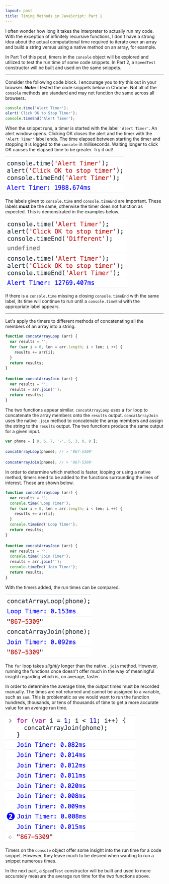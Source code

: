 ```yaml
---
layout: post 
title: Timing Methods in JavaScript: Part 1
---
```


I often wonder how long it takes the interpreter to actually run my code. With
the exception of infinitely recursive functions, I don't have 
a strong idea about the actual computational time required to iterate over an array and build a
string versus using a native method on an array, for example. 

In Part 1 of this post, timers in the `console` object will be explored and utilized to 
test the run time of some code snippets. In Part 2, a `SpeedTest` constructor will
be built and used on the same snippets. 

---

Consider the following code block. I encourage you to try this out in your
browser. __*Note:*__ I tested the code snippets below in Chrome. Not all of the
`console` methods are standard and may not function the same across all
browsers.

```javascript 
console.time('Alert Timer'); 
alert('Click OK to Stop Timer');
console.timeEnd('Alert Timer'); 
```

When the snippet runs, a timer is started with the label `'Alert Timer'`. An
alert window opens. Clicking OK closes the alert and the timer with the
`'Alert Timer'` label ends. The time elapsed between starting the timer and
stopping it is logged to the `console` in milliseconds. Waiting longer to
click OK causes the elapsed time to be greater. Try it out!

![Console Timer](/images/TimingImages/ConsoleTimer.png)

The labels given to `console.time` and `console.timeEnd` are important. These
labels **must** be the same, otherwise the timer does not function as expected.
This is demonstrated in the examples below.

![Mismatched Labels](/images/TimingImages/UnmatchedTimerLabels.png)

If there is a `console.time` missing a closing `console.timeEnd` with the same
label, its time will continue to run until a `console.timeEnd` with the
appropriate label appears.

---

Let's apply the timers to different methods of concatenating all the members of an
array into a string. 

```javascript
function concatArrayLoop (arr) {
  var results = '';
  for (var i = 0, len = arr.length; i < len; i ++) {
    results += arr[i];
  }
  return results;
}

function concatArrayJoin (arr) {
  var results = '';
  results = arr.join('');
  return results;
}
```

The two functions appear similar. `concatArrayLoop` uses a `for` loop to concatenate
the array members onto the `results` output. `concatArrayJoin` uses the native `.join` 
method to concatenate the array members and assign the string to the `results` output. 
The two functions produce the same output for a given input. 

```javascript
var phone = [ 8, 6, 7, '-', 5, 3, 0, 9 ];

concatArrayLoop(phone); // > '867-5309'

concatArrayJoin(phone); // > '867-5309'
```

In order to determine which method is faster, looping or using a native method, timers need
to be added to the functions surrounding the lines of interest. Those are shown below.

```javascript
function concatArrayLoop (arr) {
  var results = '';
  console.time('Loop Timer');
  for (var i = 0, len = arr.length; i < len; i ++) {
    results += arr[i];
  }
  console.timeEnd('Loop Timer');
  return results;
}

function concatArrayJoin (arr) {
  var results = '';
  console.time('Join Timer');
  results = arr.join('');
  console.timeEnd('Join Timer');
  return results;
}
```

With the timers added, the run times can be compared. 

![Loop versus Join](/images/TimingImages/LoopvJoinTimers.png)

The `for` loop takes *slightly* longer than the native `.join` method. However, running the functions once
doesn't offer much in the way of meaningful insight regarding which is, on average, faster. 

In order to determine the average time, the output times must be recorded manually. The times 
are not returned and cannot be assigned to a variable, such as `sum`. This is problematic as we 
would want to run the function hundreds, thousands, or tens of thousands of time to get a more 
accurate value for an average run time. 

![Multiple runs of Join](/images/TimingImages/MultipleRunsJoin.png)

Timers on the `console` object offer some insight into the run time for a code snippet. However, 
they leave much to be desired when wanting to run a snippet numerous times. 

In the next part, a `SpeedTest` constructor will be built and used to more accurately measure the 
average run time for the two functions above. 
